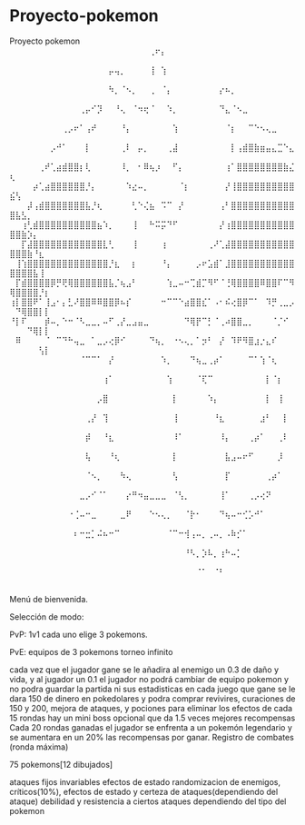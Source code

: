 # Proyecto-pokemon
Proyecto pokemon
⠀⠀⠀⠀⠀⠀⠀⠀⠀⠀⠀⠀⠀⠀⠀⠀⠀⠀⠀⠀⠀⠀⠀⠀⢀⠖⡄⠀⠀⠀⠀⠀⠀⠀⠀⠀⠀⠀⠀⠀⠀⠀⠀⠀⠀⠀⠀⠀⠀⠀⠀⠀⠀⠀⠀⠀
⠀⠀⠀⠀⠀⠀⠀⠀⠀⠀⠀⠀⠀⠀⠀⠀⠀⡤⢤⡀⠀⠀⠀⠀⢸⠀⢱⠀⠀⠀⠀⠀⠀⠀⠀⠀⠀⠀⠀⠀⠀⠀⠀⠀⠀⠀⠀⠀⠀⠀⠀⠀⠀⠀⠀⠀
⠀⠀⠀⠀⠀⠀⠀⠀⠀⠀⠀⠀⠀⠀⠀⠀⠀⠳⡀⠈⠢⡀⠀⠀⢀⠀⠈⡄⠀⠀⠀⠀⠀⠀⠀⠀⡔⠦⡀⠀⠀⠀⠀⠀⠀⠀⠀⠀⠀⠀⠀⠀⠀⠀⠀⠀
⠀⠀⠀⠀⠀⠀⠀⠀⠀⠀⠀⠀⢀⡤⠊⡹⠀⠀⠘⢄⠀⠈⠲⢖⠈⠀⠀⠱⡀⠀⠀⠀⠀⠀⠀⠀⠙⣄⠈⠢⣀⠀⠀⠀⠀⠀⠀⠀⠀⠀⠀⠀⠀⠀⠀⠀
⠀⠀⠀⠀⠀⠀⠀⠀⠀⢀⡠⠖⠁⢠⠞⠀⠀⠀⠀⠘⡄⠀⠀⠀⠀⠀⠀⠀⢱⠀⠀⠀⠀⠀⠀⠀⠀⠈⡆⠀⠀⠉⠑⠢⢄⣀⠀⠀⠀⠀⠀⠀⠀⠀⠀⠀
⠀⠀⠀⠀⠀⠀⠀⡠⠚⠁⠀⠀⠀⡇⠀⠀⠀⠀⠀⢀⠇⠀⡤⡀⠀⠀⠀⢀⣼⠀⠀⠀⠀⠀⠀⠀⠀⠀⡇⢠⣾⣿⣷⣶⣤⣄⣉⠑⣄⠀⠀⠀⠀⠀⠀⠀
⠀⠀⠀⠀⠀⢀⠞⢁⣴⣾⣿⣿⡆⢇⠀⠀⠀⠀⠀⠸⡀⠀⠂⠿⢦⡰⠀⠀⠋⡄⠀⠀⠀⠀⠀⠀⠀⢰⠁⣿⣿⣿⣿⣿⣿⣿⣿⣷⣌⢆⠀⠀⠀⠀⠀⠀
⠀⠀⠀⠀⡴⢁⣴⣿⣿⣿⣿⣿⣿⡘⡄⠀⠀⠀⠀⠀⠱⣔⠤⡀⠀⠀⠀⠀⠀⠈⡆⠀⠀⠀⠀⠀⠀⡜⢸⣿⣿⣿⣿⣿⣿⣿⣿⣿⣿⣮⢣⠀⠀⠀⠀⠀
⠀⠀⠀⡼⢠⣾⣿⣿⣿⣿⣿⣿⣿⣧⡘⢆⠀⠀⠀⠀⠀⢃⠑⢌⣦⠀⠩⠉⠀⡜⠀⠀⠀⠀⠀⠀⢠⠃⣿⣿⣿⣿⣿⣿⣿⣿⣿⣿⣿⣿⣧⣣⡀⠀⠀⠀
⠀⠀⢰⢃⣾⣿⣿⣿⣿⣿⣿⣿⣿⣿⣿⣦⠱⡀⠀⠀⠀⢸⠀⠀⠓⠭⡭⠙⠋⠀⠀⠀⠀⠀⠀⠀⡜⢰⣿⣿⣿⣿⣿⣿⣿⣿⣿⣿⣿⣿⣿⣷⡱⡄⠀⠀
⠀⠀⡏⣼⣿⣿⣿⣿⣿⣿⣿⣿⣿⣿⣿⣿⣇⢃⠀⠀⠀⢸⠀⠀⠀⠀⢰⠀⠀⠀⠀⠀⠀⠀⢀⠜⢁⣼⣿⣿⣿⣿⣿⣿⣿⣿⣿⣿⣿⣿⣿⣿⣷⠘⣆⠀
⠀⢸⢱⣿⣿⣿⣿⣿⣿⣿⣿⣿⣿⣿⣿⣿⣿⡘⣆⠀⠀⡆⠀⠀⠀⠀⠘⡄⠀⠀⠀⠀⡠⠖⣡⣾⠁⣸⣿⣿⣿⣿⣿⣿⣿⣿⣿⣿⣿⣿⣿⣿⣿⣧⢸⠀
⠀⡏⣾⣿⣿⣿⣿⡿⡛⢟⢿⣿⣿⣿⣿⣿⣿⣧⡈⢦⣠⠃⠀⠀⠀⠀⠀⢱⣀⠤⠒⢉⣾⡉⠻⠋⠈⢘⢿⣿⣿⣿⣿⠿⣿⣿⠏⠉⠻⢿⣿⣿⣿⣿⡘⡆
⢰⡇⣿⣿⠟⠁⢸⣠⠂⡄⣃⠜⣿⣿⠿⠿⣿⣿⡿⠦⡎⠀⠀⠀⠀⠀⠒⠉⠉⠑⣴⣿⣿⣎⠁⠠⠂⠮⢔⣿⡿⠉⠁⠀⠹⡛⢀⣀⡠⠀⠙⢿⣿⣿⡇⡇
⠘⡇⠏⠀⠀⠀⡾⠤⡀⠑⠒⠈⠣⣀⣀⡀⠤⠋⢀⡜⣀⣠⣤⣀⠀⠀⠀⠀⠀⠀⠙⢿⡟⠉⡃⠈⢀⠴⣿⣿⣀⡀⠀⠀⠀⠈⡈⠊⠀⠀⠀⠀⠙⢿⡇⡇
⠀⠿⠀⠀⠀⠀⠈⠀⠉⠙⠓⢤⣀⠀⠁⣀⡠⢔⡿⠊⠀⠀⠀⠀⠙⢦⡀⠀⠐⠢⢄⡀⠁⡲⠃⠀⡜⠀⠹⠟⠻⣿⣰⡐⣄⠎⠀⠀⠀⠀⠀⠀⠀⠀⢣⡇
⠀⠀⠀⠀⠀⠀⠀⠀⠀⠀⠀⠀⠈⠉⠉⠁⠀⡜⠀⠀⠀⠀⠀⠀⠀⠀⠱⡀⠀⠀⠀⠙⢦⣀⢀⡴⠁⠀⠀⠀⠀⠉⠁⢱⠈⢆⠀⠀⠀⠀⠀⠀⠀⠀⠀⠀
⠀⠀⠀⠀⠀⠀⠀⠀⠀⠀⠀⠀⠀⠀⠀⠀⢰⠁⠀⠀⠀⠀⠀⠀⠀⠀⠀⢱⠀⠀⠀⠀⠈⢏⠉⠀⠀⠀⠀⠀⠀⠀⠀⠀⡇⠈⡆⠀⠀⠀⠀⠀⠀⠀⠀⠀
⠀⠀⠀⠀⠀⠀⠀⠀⠀⠀⠀⠀⠀⠀⠀⡠⣿⠀⠀⠀⠀⠀⠀⠀⠀⠀⠀⠀⡇⠀⠀⠀⠀⠀⠱⡄⠀⠀⠀⠀⠀⠀⠀⠀⡇⠀⢸⠀⠀⠀⠀⠀⠀⠀⠀⠀
⠀⠀⠀⠀⠀⠀⠀⠀⠀⠀⠀⠀⠀⢀⡜⠀⢹⠀⠀⠀⠀⠀⠀⠀⠀⠀⠀⠀⢸⠀⠀⠀⠀⠀⠀⠘⣆⠀⠀⠀⠀⠀⠀⣰⠃⠀⠀⡇⠀⠀⠀⠀⠀⠀⠀⠀
⠀⠀⠀⠀⠀⠀⠀⠀⠀⠀⠀⠀⠀⡾⠀⠀⠘⣆⠀⠀⠀⠀⠀⠀⠀⠀⠀⠀⠸⠁⠀⠀⠀⠀⠀⠀⠸⡄⠀⠀⠀⢀⡴⠁⠀⠀⢀⠇⠀⠀⠀⠀⠀⠀⠀⠀
⠀⠀⠀⠀⠀⠀⠀⠀⠀⠀⠀⠀⠀⢧⠀⠀⠀⠘⢆⠀⠀⠀⠀⠀⠀⠀⠀⠀⡇⠀⠀⠀⠀⠀⠀⠀⠀⣧⣠⠤⠖⠋⠀⠀⠀⠀⡸⠀⠀⠀⠀⠀⠀⠀⠀⠀
⠀⠀⠀⠀⠀⠀⠀⠀⠀⠀⠀⠀⠀⠈⠢⡀⠀⠀⠀⠳⢄⠀⠀⠀⠀⠀⠀⠀⢣⠀⠀⠀⠀⠀⠀⠀⠀⡏⠀⠀⠀⠀⠀⠀⢀⡴⠁⠀⠀⠀⠀⠀⠀⠀⠀⠀
⠀⠀⠀⠀⠀⠀⠀⠀⠀⠀⠀⠀⣀⡠⠊⠈⠁⠀⠀⠀⡔⠛⠲⣤⣀⣀⣀⠀⠈⢣⡀⠀⠀⠀⠀⠀⢸⠁⠀⠀⠀⢀⡠⢔⠝⠀⠀⠀⠀⠀⠀⠀⠀⠀⠀⠀
⠀⠀⠀⠀⠀⠀⠀⠀⠀⠀⠐⢈⠤⠒⣀⠀⠀⠀⠀⣀⠟⠀⠀⠀⠑⠢⢄⡀⠀⠀⠈⡗⠂⠀⠀⠀⠙⢦⠤⠒⢊⡡⠚⠁⠀⠀⠀⠀⠀⠀⠀⠀⠀⠀⠀⠀
⠀⠀⠀⠀⠀⠀⠀⠀⠀⠀⠀⠆⠒⣒⡁⠬⠦⠒⠉⠀⠀⠀⠀⠀⠀⠀⠀⠈⠉⠒⢺⢠⠤⡀⢀⠤⡀⠠⠷⡊⠁⠀⠀⠀⠀⠀⠀⠀⠀⠀⠀⠀⠀⠀⠀⠀
⠀⠀⠀⠀⠀⠀⠀⠀⠀⠀⠀⠀⠀⠀⠀⠀⠀⠀⠀⠀⠀⠀⠀⠀⠀⠀⠀⠀⠀⠀⠘⠣⡀⡱⠧⡀⢰⠓⠤⡁⠀⠀⠀⠀⠀⠀⠀⠀⠀⠀⠀⠀⠀⠀⠀⠀
⠀⠀⠀⠀⠀⠀⠀⠀⠀⠀⠀⠀⠀⠀⠀⠀⠀⠀⠀⠀⠀⠀⠀⠀⠀⠀⠀⠀⠀⠀⠀⠀⠈⠁⠀⠈⠃⠀⠀⠀⠀⠀⠀⠀⠀⠀⠀⠀⠀⠀⠀⠀⠀⠀⠀⠀

Menú de bienvenida.

Selección de modo:

PvP:
1v1 cada uno elige 3 pokemons.

PvE:
equipos de 3 pokemons
torneo infinito

cada vez que el jugador gane se le añadira al enemigo un 0.3 de daño y vida, y al jugador un 0.1 
el jugador no podrá cambiar de equipo pokemon y no podra guardar la partida ni sus estadisticas 
en cada juego que gane se le dara 150 de dinero en pokedolares y podra comprar revivires, curaciones de 150 y 200, mejora de ataques, y pociones para eliminar los efectos de 
cada 15 rondas hay un mini boss opcional que da 1.5 veces mejores recompensas
Cada 20 rondas ganadas el jugador se enfrenta a un pokemón legendario y se aumentara en un 20% las recompensas por ganar.
Registro de combates (ronda máxima)


75 pokemons[12 dibujados]

ataques fijos invariables
efectos de estado
randomizacion de enemigos, críticos(10%), efectos de estado y certeza de ataques(dependiendo del ataque)
debilidad y resistencia a ciertos ataques dependiendo del tipo del pokemon
